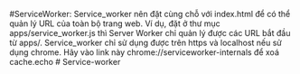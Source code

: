 #ServiceWorker:
Service_worker nên đặt cùng chỗ với index.html để có thể quản lý URL của toàn bộ trang web. Ví dụ, đặt ở thư mục apps/service_worker.js thì Server Worker chỉ quản lý được các URL bắt đầu từ apps/.
Service_worker chỉ sử dụng được trên https và localhost nếu sử dụng chrome.
Hãy vào link này chrome://serviceworker-internals để xoá cache.echo # Service-worker
